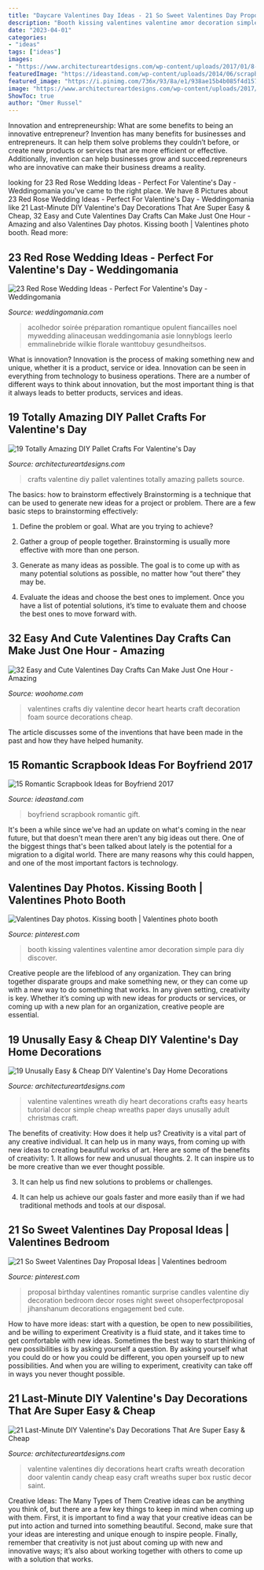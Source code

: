 ```yaml
---
title: "Daycare Valentines Day Ideas - 21 So Sweet Valentines Day Proposal Ideas"
description: "Booth kissing valentines valentine amor decoration simple para diy discover"
date: "2023-04-01"
categories:
- "ideas"
tags: ["ideas"]
images:
- "https://www.architectureartdesigns.com/wp-content/uploads/2017/01/8-38.jpg"
featuredImage: "https://ideastand.com/wp-content/uploads/2014/06/scrapbook-ideas-for-boyfriend/8-romantic-scrapbook-ideas.jpg"
featured_image: "https://i.pinimg.com/736x/93/8a/e1/938ae15b4b085f4d157360d071287412.jpg"
image: "https://www.architectureartdesigns.com/wp-content/uploads/2017/01/8-38.jpg"
ShowToc: true
author: "Omer Russel"
---
```



Innovation and entrepreneurship: What are some benefits to being an innovative entrepreneur?
Invention has many benefits for businesses and entrepreneurs. It can help them solve problems they couldn’t before, or create new products or services that are more efficient or effective. Additionally, invention can help businesses grow and succeed.repreneurs who are innovative can make their business dreams a reality.

	

		
looking for 23 Red Rose Wedding Ideas - Perfect For Valentine&#039;s Day - Weddingomania you've came to the right place. We have 8 Pictures about 23 Red Rose Wedding Ideas - Perfect For Valentine&#039;s Day - Weddingomania like 21 Last-Minute DIY Valentine&#039;s Day Decorations That Are Super Easy &amp; Cheap, 32 Easy and Cute Valentines Day Crafts Can Make Just One Hour - Amazing and also Valentines Day photos. Kissing booth | Valentines photo booth. Read more:
		
    
## 23 Red Rose Wedding Ideas - Perfect For Valentine&#039;s Day - Weddingomania

<img loading=lazy src="https://i.weddingomania.com/23-red-rose-ideas-perfect-for-valentines-day-wedding-20-500x754.jpg" onerror="this.onerror=null;this.src='https://tse3.mm.bing.net/th?id=OIP.dP8dxegS45HNei3i96-FKAHaLK&amp;pid=15.1';" alt="23 Red Rose Wedding Ideas - Perfect For Valentine&#039;s Day - Weddingomania">

_Source: weddingomania.com_

>acolhedor soirée préparation romantique opulent fiancailles noel mywedding alinaceusan weddingomania asie lonnyblogs leerlo emmalinebride wilkie florale wanttobuy gesundheitsos. 

	

What is innovation?
Innovation is the process of making something new and unique, whether it is a product, service or idea. Innovation can be seen in everything from technology to business operations. There are a number of different ways to think about innovation, but the most important thing is that it always leads to better products, services and ideas.

    
## 19 Totally Amazing DIY Pallet Crafts For Valentine&#039;s Day

<img loading=lazy src="https://www.architectureartdesigns.com/wp-content/uploads/2017/01/8-38.jpg" onerror="this.onerror=null;this.src='https://tse2.mm.bing.net/th?id=OIP.zJhYJSWngxK2EFZL9JExxwHaKR&amp;pid=15.1';" alt="19 Totally Amazing DIY Pallet Crafts For Valentine&#039;s Day">

_Source: architectureartdesigns.com_

>crafts valentine diy pallet valentines totally amazing pallets source. 

	

The basics: how to brainstorm effectively
Brainstorming is a technique that can be used to generate new ideas for a project or problem. There are a few basic steps to brainstorming effectively:
1. Define the problem or goal. What are you trying to achieve?

2. Gather a group of people together. Brainstorming is usually more effective with more than one person.

3. Generate as many ideas as possible. The goal is to come up with as many potential solutions as possible, no matter how “out there” they may be.

4. Evaluate the ideas and choose the best ones to implement. Once you have a list of potential solutions, it’s time to evaluate them and choose the best ones to move forward with.

    
## 32 Easy And Cute Valentines Day Crafts Can Make Just One Hour - Amazing

<img loading=lazy src="http://www.woohome.com/wp-content/uploads/2016/02/ValentinesDayCrafts-25.jpg" onerror="this.onerror=null;this.src='https://tse1.mm.bing.net/th?id=OIP.v-YEyR3s17pDyW2OT3vIYAHaJ4&amp;pid=15.1';" alt="32 Easy and Cute Valentines Day Crafts Can Make Just One Hour - Amazing">

_Source: woohome.com_

>valentines crafts diy valentine decor heart hearts craft decoration foam source decorations cheap. 

	

The article discusses some of the inventions that have been made in the past and how they have helped humanity.

    
## 15 Romantic Scrapbook Ideas For Boyfriend 2017

<img loading=lazy src="https://ideastand.com/wp-content/uploads/2014/06/scrapbook-ideas-for-boyfriend/8-romantic-scrapbook-ideas.jpg" onerror="this.onerror=null;this.src='https://tse1.mm.bing.net/th?id=OIP.sz5gww3kaa5K4gcRXpQKmAHaJ6&amp;pid=15.1';" alt="15 Romantic Scrapbook Ideas for Boyfriend 2017">

_Source: ideastand.com_

>boyfriend scrapbook romantic gift. 

	

It's been a while since we've had an update on what's coming in the near future, but that doesn't mean there aren't any big ideas out there. One of the biggest things that's been talked about lately is the potential for a migration to a digital world. There are many reasons why this could happen, and one of the most important factors is technology.

    
## Valentines Day Photos. Kissing Booth | Valentines Photo Booth

<img loading=lazy src="https://i.pinimg.com/736x/f1/3c/1a/f13c1a0dec31f66d5b8c3c1faf4a6da7--valentine-pics-valentine-party.jpg" onerror="this.onerror=null;this.src='https://tse2.mm.bing.net/th?id=OIP.-DLKCI4h9d8tekgA6M2vMgHaKX&amp;pid=15.1';" alt="Valentines Day photos. Kissing booth | Valentines photo booth">

_Source: pinterest.com_

>booth kissing valentines valentine amor decoration simple para diy discover. 

	

Creative people are the lifeblood of any organization. They can bring together disparate groups and make something new, or they can come up with a new way to do something that works. In any given setting, creativity is key. Whether it’s coming up with new ideas for products or services, or coming up with a new plan for an organization, creative people are essential.

    
## 19 Unusally Easy &amp; Cheap DIY Valentine&#039;s Day Home Decorations

<img loading=lazy src="https://www.architectureartdesigns.com/wp-content/uploads/2015/01/952.jpg" onerror="this.onerror=null;this.src='https://tse3.mm.bing.net/th?id=OIP.pcG4YXATPk6KQ2iBCVqAvwHaKl&amp;pid=15.1';" alt="19 Unusally Easy &amp; Cheap DIY Valentine&#039;s Day Home Decorations">

_Source: architectureartdesigns.com_

>valentine valentines wreath diy heart decorations crafts easy hearts tutorial decor simple cheap wreaths paper days unusally adult christmas craft. 

	

The benefits of creativity: How does it help us?
Creativity is a vital part of any creative individual. It can help us in many ways, from coming up with new ideas to creating beautiful works of art. Here are some of the benefits of creativity: 1. It allows for new and unusual thoughts.
2. It can inspire us to be more creative than we ever thought possible.

3. It can help us find new solutions to problems or challenges.

4. It can help us achieve our goals faster and more easily than if we had traditional methods and tools at our disposal.

    
## 21 So Sweet Valentines Day Proposal Ideas | Valentines Bedroom

<img loading=lazy src="https://i.pinimg.com/736x/93/8a/e1/938ae15b4b085f4d157360d071287412.jpg" onerror="this.onerror=null;this.src='https://tse1.mm.bing.net/th?id=OIP.yuqmzT6Dvrm4viOGAFeiZwHaLG&amp;pid=15.1';" alt="21 So Sweet Valentines Day Proposal Ideas | Valentines bedroom">

_Source: pinterest.com_

>proposal birthday valentines romantic surprise candles valentine diy decoration bedroom decor roses night sweet ohsoperfectproposal jihanshanum decorations engagement bed cute. 

	

How to have more ideas: start with a question, be open to new possibilities, and be willing to experiment
Creativity is a fluid state, and it takes time to get comfortable with new ideas. Sometimes the best way to start thinking of new possibilities is by asking yourself a question. By asking yourself what you could do or how you could be different, you open yourself up to new possibilities. And when you are willing to experiment, creativity can take off in ways you never thought possible.

    
## 21 Last-Minute DIY Valentine&#039;s Day Decorations That Are Super Easy &amp; Cheap

<img loading=lazy src="https://www.architectureartdesigns.com/wp-content/uploads/2017/02/15-10.jpg" onerror="this.onerror=null;this.src='https://tse3.mm.bing.net/th?id=OIP.zGzQbAXN3JYqEwjG842WwAHaKC&amp;pid=15.1';" alt="21 Last-Minute DIY Valentine&#039;s Day Decorations That Are Super Easy &amp; Cheap">

_Source: architectureartdesigns.com_

>valentine valentines diy decorations heart crafts wreath decoration door valentin candy cheap easy craft wreaths super box rustic decor saint. 

	

Creative Ideas: The Many Types of Them
Creative ideas can be anything you think of, but there are a few key things to keep in mind when coming up with them. First, it is important to find a way that your creative ideas can be put into action and turned into something beautiful. Second, make sure that your ideas are interesting and unique enough to inspire people. Finally, remember that creativity is not just about coming up with new and innovative ways; it’s also about working together with others to come up with a solution that works.

